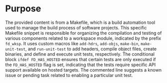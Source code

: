 # Purpose
The provided content is from a Makefile, which is a build automation tool used to manage the build process of software projects. This specific Makefile snippet is responsible for organizing the compilation and testing of various components related to a workspace module, indicated by the prefix `fd_wksp`. It uses custom macros like `add-hdrs`, `add-objs`, `make-bin`, `make-unit-test`, and `run-unit-test` to add headers, compile object files, create binaries, and define and execute unit tests, respectively. The conditional block `ifdef FD_HAS_HOSTED` ensures that certain tests are only executed if the `FD_HAS_HOSTED` flag is set, indicating that the tests require specific API support available on hosted targets. The commented line suggests a known issue or pending task related to enabling a particular unit test.
